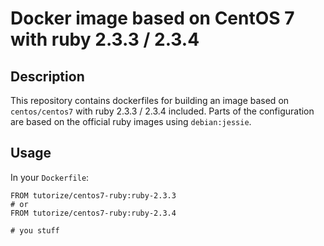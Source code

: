 # Docker image based on CentOS 7 with ruby 2.3.3 / 2.3.4

## Description
This repository contains dockerfiles for building an image based on `centos/centos7` with ruby 2.3.3 / 2.3.4 included. 
Parts of the configuration are based on the official ruby images using `debian:jessie`. 

## Usage
In your `Dockerfile`: 

```
FROM tutorize/centos7-ruby:ruby-2.3.3
# or
FROM tutorize/centos7-ruby:ruby-2.3.4

# you stuff
```
